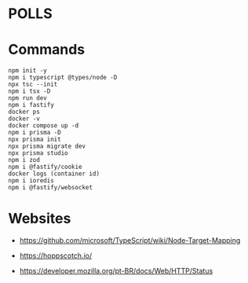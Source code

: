 # POLLS

# Commands
```
npm init -y
npm i typescript @types/node -D
npx tsc --init
npm i tsx -D
npm run dev
npm i fastify
docker ps
docker -v
docker compose up -d
npm i prisma -D
npx prisma init
npx prisma migrate dev
npx prisma studio
npm i zod
npm i @fastify/cookie
docker logs (container id)
npm i ioredis
npm i @fastify/websocket
```

# Websites
- https://github.com/microsoft/TypeScript/wiki/Node-Target-Mapping

- https://hoppscotch.io/

- https://developer.mozilla.org/pt-BR/docs/Web/HTTP/Status
